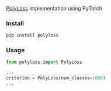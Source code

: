 [PolyLoss](https://arxiv.org/abs/2204.12511) implementation using PyTorch

### Install

```bash
pip install polyloss
```

### Usage

```python
from polyloss import PolyLoss

...
criterion = PolyLoss(num_classes=1000)
...
```
